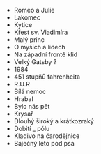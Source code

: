- Romeo a Julie
- Lakomec
- Kytice
- Křest sv. Vladimíra
- Malý princ
- O myších a lidech
- Na západní frontě klid
- Velký Gatsby ?
- 1984
- 451 stupňů fahrenheita
- R.U.R
- Bílá nemoc
- Hrabal
- Bylo nás pět
- Krysař
- Dlouhý široký a krátkozraký
- Dobití \_ pólu
- Kladivo na čarodějnice
- Báječný léto pod psa
